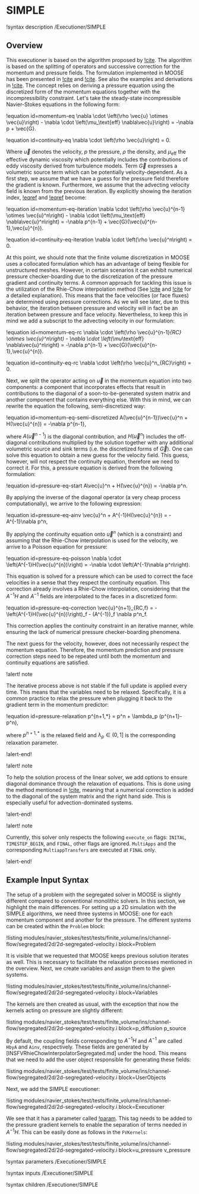 # SIMPLE

!syntax description /Executioner/SIMPLE

## Overview

This executioner is based on the algorithm proposed by [!cite](patankar1983calculation). The algorithm
is based on the splitting of operators and successive correction for the momentum and pressure fields.
The formulation implemented in MOOSE has been presented in [!cite](jasak1996error) and [!cite](juretic2005error).
See also the examples and derivations in [!cite](moukalled2016finite).
The concept relies on deriving a pressure equation using the discretized form of the momentum
equations together with the incompressibility constraint. Let's take the steady-state incompressible Navier-Stokes equations
in the following form:

!equation id=momentum-eq
\nabla \cdot \left(\rho \vec{u} \otimes \vec{u}\right) - \nabla \cdot \left(\mu_\text{eff} \nabla\vec{u}\right) = -\nabla p + \vec{G}.

!equation id=continuity-eq
\nabla \cdot \left(\rho \vec{u}\right) = 0.

Where $\vec{u}$ denotes the velocity, $p$ the pressure, $\rho$ the density, and $\mu_\text{eff}$ the effective dynamic viscosity
which potentially includes the contributions of eddy viscosity derived from turbulence models.
Term $\vec{G}$ expresses a volumetric source term which can be potentially velocity-dependent.
As a first step, we assume that we have a guess for the pressure field therefore the gradient is known. Furthermore, we assume that
the advecting velocity field is known from the previous iteration. By explicitly showing the iteration index,
[!eqref](momentum-eq) and [!eqref](continuity-eq) become:

!equation id=momentum-eq-iteration
\nabla \cdot \left(\rho \vec{u}^{n-1} \otimes \vec{u}^n\right) - \nabla \cdot \left(\mu_\text{eff} \nabla\vec{u}^n\right) = -\nabla p^{n-1} + \vec{G}(\vec{u}^{n-1},\vec{u}^{n}).

!equation id=continuity-eq-iteration
\nabla \cdot \left(\rho \vec{u}^n\right) = 0.

At this point, we should note that the finite volume discretization in MOOSE uses a collocated formulation which has an advantage
of being flexible for unstructured meshes. However, in certain scenarios it can exhibit numerical pressure checker-boarding
due to the discretization of the pressure gradient and continuity terms. A common approach for tackling this issue is the
utilization of the Rhie-Chow interpolation method (See [!cite](rhie1983numerical) and [!cite](moukalled2016finite) for a detailed
explanation). This means that the face velocities (or face fluxes) are determined using pressure corrections. As we will see
later, due to this behavior, the iteration between pressure and velocity will in fact be an iteration between
pressure and face velocity. Nevertheless, to keep this in mind we add a subscript to the advecting velocity in our formulation:

!equation id=momentum-eq-rc
\nabla \cdot \left(\rho \vec{u}^{n-1}_{RC} \otimes \vec{u}^n\right) - \nabla \cdot \left(\mu_\text{eff} \nabla\vec{u}^n\right) = -\nabla p^{n-1} + \vec{G}(\vec{u}^{n-1},\vec{u}^{n}).

!equation id=continuity-eq-rc
\nabla \cdot \left(\rho \vec{u}^n_{RC}\right) = 0.

Next, we split the operator acting on $\vec{u}$ in the momentum equation into two components: a component that incorporates effects
that result in contributions to the diagonal of a soon-to-be-generated system matrix and another component that contains
everything else. With this in mind, we can rewrite the equation the following, semi-discretized way:

!equation id=momentum-eq-semi-discretized
A(\vec{u}^{n-1})\vec{u}^n + H(\vec{u}^{n}) = -\nabla p^{n-1},

where $A(\vec{u}^{n-1})$ is the diagonal contribution, and $H(\vec{u}^{n})$ includes the off-diagonal contributions
multiplied by the solution together with any additional volumetric source and sink terms (i.e. the discretized forms of $\vec{G}$).
One can solve this equation to obtain a new guess for the velocity field. This guess, however, will not respect the
continuity equation, therefore we need to correct it. For this, a pressure equation is derived from the following formulation:

!equation id=pressure-eq-start
A\vec{u}^n + H(\vec{u}^{n}) = -\nabla p^n.

By applying the inverse of the diagonal operator (a very cheap process computationally), we arrive to the following expression:

!equation id=pressure-eq-ainv
\vec{u}^n + A^{-1}H(\vec{u}^{n}) = -A^{-1}\nabla p^n,

By applying the continuity equation onto $\vec{u}^n$ (which is a constraint) and assuming that the Rhie-Chow
interpolation is used for the velocity, we arrive to a Poisson equation for pressure:

!equation id=pressure-eq-poisson
\nabla \cdot \left(A^{-1}H(\vec{u}^{n})\right) = -\nabla \cdot \left(A^{-1}\nabla p^n\right).

This equation is solved for a pressure which can be used to correct the face velocities in a sense that they
respect the continuity equation. This correction already involves a Rhie-Chow interpolation, considering that
the $A^{-1}H$ and $A^{-1}$ fields are interpolated to the faces in a discretized form:

!equation id=pressure-eq-correction
\vec{u}^{n+1}_{RC,f} = - \left(A^{-1}H(\vec{u}^{n})\right)_f - (A^{-1})_f \nabla p^n_f.

This correction applies the continuity constraint in an iterative manner, while ensuring the lack of
numerical pressure checker-boarding phenomena.

The next guess for the velocity, however, does not necessarily respect the momentum equation. Therefore,
the momentum prediction and pressure correction steps need to be repeated until both the momentum and
continuity equations are satisfied.

!alert! note

The iterative process above is not stable if the full update is applied every time. This means that the
variables need to be relaxed. Specifically, it is a common practice to relax the pressure when plugging it
back to the gradient term in the momentum predictor:

!equation id=pressure-relaxation
p^{n+1,*} = p^n + \lambda_p (p^{n+1}-p^n),

where $p^{n+1,*}$ is the relaxed field and $\lambda_p \in (0,1]$ is the corresponding relaxation parameter.

!alert-end!

!alert! note

To help the solution process of the linear solver, we add options to ensure diagonal dominance through
the relaxation of equations. This is done using the method mentioned in [!cite](juretic2005error), meaning that
a numerical correction is added to the diagonal of the system matrix and the right hand side. This is
especially useful for advection-dominated systems.

!alert-end!

!alert! note

Currently, this solver only respects the following `execute_on` flags: `INITAL`, `TIMESTEP_BEGIN`, and `FINAL`, other flags are ignored. `MultiApps` and the corresponding `MultiappTransfers` are executed at `FINAL` only.

!alert-end!

## Example Input Syntax

The setup of a problem with the segregated solver in MOOSE is slightly different compared to
conventional monolithic solvers. In this section, we highlight the main differences.
For setting up a 2D simulation with the SIMPLE algorithms, we need three systems in MOOSE:
one for each momentum component and another for the pressure. The different systems
can be created within the `Problem` block:

!listing modules/navier_stokes/test/tests/finite_volume/ins/channel-flow/segregated/2d/2d-segregated-velocity.i block=Problem

It is visible that we requested that MOOSE keeps previous solution iterates as well. This is necessary to
facilitate the relaxation processes mentioned in the overview. Next, we create variables and assign them to the
given systems.

!listing modules/navier_stokes/test/tests/finite_volume/ins/channel-flow/segregated/2d/2d-segregated-velocity.i block=Variables

The kernels are then created as usual, with the exception that now the kernels acting on pressure are
slightly different:

!listing modules/navier_stokes/test/tests/finite_volume/ins/channel-flow/segregated/2d/2d-segregated-velocity.i block=p_diffusion p_source

By default, the coupling fields corresponding to $A^{-1}H$ and $A^{-1}$ are called `HbyA` and `Ainv`, respectively. These
fields are generated by [INSFVRhieChowInterpolatorSegregated.md] under the hood. This means that we need to add the
user object responsible for generating these fields:

!listing modules/navier_stokes/test/tests/finite_volume/ins/channel-flow/segregated/2d/2d-segregated-velocity.i block=UserObjects

Next, we add the SIMPLE executioner:

!listing modules/navier_stokes/test/tests/finite_volume/ins/channel-flow/segregated/2d/2d-segregated-velocity.i block=Executioner

We see that it has a parameter called [!param](/Executioner/SIMPLE/pressure_gradient_tag). This tag needs to be added to the
pressure gradient kernels to enable the separation of terms needed in $A^{-1}H$. This can be easily done as follows in the `FVKernels`:

!listing modules/navier_stokes/test/tests/finite_volume/ins/channel-flow/segregated/2d/2d-segregated-velocity.i block=u_pressure v_pressure


!syntax parameters /Executioner/SIMPLE

!syntax inputs /Executioner/SIMPLE

!syntax children /Executioner/SIMPLE

